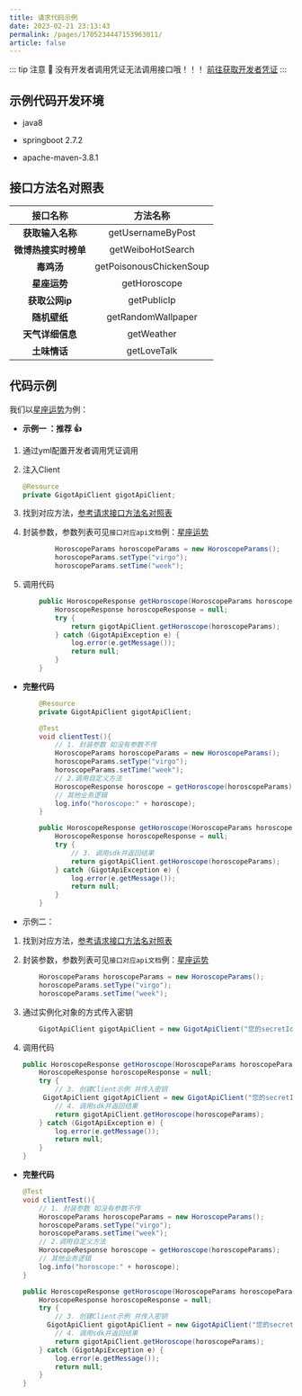 ```yaml
---
title: 请求代码示例
date: 2023-02-21 23:13:43
permalink: /pages/1705234447153963011/
article: false
---
```


::: tip 注意 🔔️
没有开发者调用凭证无法调用接口哦！！！ [前往获取开发者凭证](https://api.panyuwen.top/account/center)
:::

## 示例代码开发环境

- java8

- springboot 2.7.2
- apache-maven-3.8.1

## 接口方法名对照表

|       接口名称       |        方法名称         |
| :------------------: | :---------------------: |
|   **获取输入名称**   |    getUsernameByPost    |
| **微博热搜实时榜单** |    getWeiboHotSearch    |
|      **毒鸡汤**      | getPoisonousChickenSoup |
|     **星座运势**     |      getHoroscope       |
|    **获取公网ip**    |       getPublicIp       |
|     **随机壁纸**     |   getRandomWallpaper    |
|   **天气详细信息**   |       getWeather        |
|     **土味情话**     |       getLoveTalk       |

## 代码示例

我们以[星座运势](/pages/1705238841173942274/)为例：

- **示例一 ：推荐 👍**

1. 通过yml配置开发者调用凭证调用

2. 注入Client

   ```java
   @Resource
   private GigotApiClient gigotApiClient;
   ```

3. 找到对应方法，[参考请求接口方法名对照表](/pages/1705234447153963011/#接口方法名对照表)

4. 封装参数，参数列表可见`接口对应api文档`例：[星座运势](/pages/1705238841173942274/)

   ```java
           HoroscopeParams horoscopeParams = new HoroscopeParams();
           horoscopeParams.setType("virgo");
           horoscopeParams.setTime("week");
   ```

5. 调用代码

   ```java
       public HoroscopeResponse getHoroscope(HoroscopeParams horoscopeParams) {
           HoroscopeResponse horoscopeResponse = null;
           try {
               return gigotApiClient.getHoroscope(horoscopeParams);
           } catch (GigotApiException e) {
               log.error(e.getMessage());
               return null;
           }
       }
   ```

- **完整代码**

   ```java
       @Resource
       private GigotApiClient gigotApiClient;
   
       @Test
       void clientTest(){
           // 1. 封装参数 如没有参数不传
           HoroscopeParams horoscopeParams = new HoroscopeParams();
           horoscopeParams.setType("virgo");
           horoscopeParams.setTime("week");
           // 2.调用自定义方法
           HoroscopeResponse horoscope = getHoroscope(horoscopeParams);
           // 其他业务逻辑
           log.info("horoscope:" + horoscope);
       }
   
       public HoroscopeResponse getHoroscope(HoroscopeParams horoscopeParams) {
           HoroscopeResponse horoscopeResponse = null;
           try {
               // 3. 调用sdk并返回结果
               return gigotApiClient.getHoroscope(horoscopeParams);
           } catch (GigotApiException e) {
               log.error(e.getMessage());
               return null;
           }
       }
   ```

   


- 示例二：

1. 找到对应方法，[参考请求接口方法名对照表](/pages/1705234447153963011/#接口方法名对照表)

2. 封装参数，参数列表可见`接口对应api文档`例：[星座运势](/pages/1705238841173942274/)

   ```java
       HoroscopeParams horoscopeParams = new HoroscopeParams();
       horoscopeParams.setType("virgo");
       horoscopeParams.setTime("week");
   ```

3. 通过实例化对象的方式传入密钥

   ```java
       GigotApiClient gigotApiClient = new GigotApiClient("您的secretId", "您的secretKey");
   ```

4. 调用代码

   ```java
   public HoroscopeResponse getHoroscope(HoroscopeParams horoscopeParams) {
       HoroscopeResponse horoscopeResponse = null;
       try {
           // 3. 创建Client示例 并传入密钥
   		GigotApiClient gigotApiClient = new GigotApiClient("您的secretId", "您的secretKey");
           // 4. 调用sdk并返回结果
           return gigotApiClient.getHoroscope(horoscopeParams);
       } catch (GigotApiException e) {
           log.error(e.getMessage());
           return null;
       }
   }
   ```

- **完整代码**

  ```java
  @Test
  void clientTest(){
      // 1. 封装参数 如没有参数不传
      HoroscopeParams horoscopeParams = new HoroscopeParams();
      horoscopeParams.setType("virgo");
      horoscopeParams.setTime("week");
      // 2.调用自定义方法
      HoroscopeResponse horoscope = getHoroscope(horoscopeParams);
      // 其他业务逻辑
      log.info("horoscope:" + horoscope);
  }
  
  public HoroscopeResponse getHoroscope(HoroscopeParams horoscopeParams) {
      HoroscopeResponse horoscopeResponse = null;
      try {
          // 3. 创建Client示例 并传入密钥
  		GigotApiClient gigotApiClient = new GigotApiClient("您的secretId", "您的secretKey");
          // 4. 调用sdk并返回结果
          return gigotApiClient.getHoroscope(horoscopeParams);
      } catch (GigotApiException e) {
          log.error(e.getMessage());
          return null;
      }
  }
  ```

